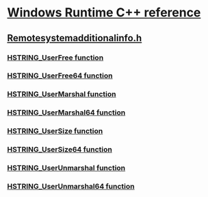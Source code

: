 # [Windows Runtime C++ reference](../_winrt/index.md)
## [Remotesystemadditionalinfo.h](index.md)
### [HSTRING_UserFree function](../remotesystemadditionalinfo/nf-remotesystemadditionalinfo-hstring_userfree.md)
### [HSTRING_UserFree64 function](../remotesystemadditionalinfo/nf-remotesystemadditionalinfo-hstring_userfree64.md)
### [HSTRING_UserMarshal function](../remotesystemadditionalinfo/nf-remotesystemadditionalinfo-hstring_usermarshal.md)
### [HSTRING_UserMarshal64 function](../remotesystemadditionalinfo/nf-remotesystemadditionalinfo-hstring_usermarshal64.md)
### [HSTRING_UserSize function](../remotesystemadditionalinfo/nf-remotesystemadditionalinfo-hstring_usersize.md)
### [HSTRING_UserSize64 function](../remotesystemadditionalinfo/nf-remotesystemadditionalinfo-hstring_usersize64.md)
### [HSTRING_UserUnmarshal function](../remotesystemadditionalinfo/nf-remotesystemadditionalinfo-hstring_userunmarshal.md)
### [HSTRING_UserUnmarshal64 function](../remotesystemadditionalinfo/nf-remotesystemadditionalinfo-hstring_userunmarshal64.md)

